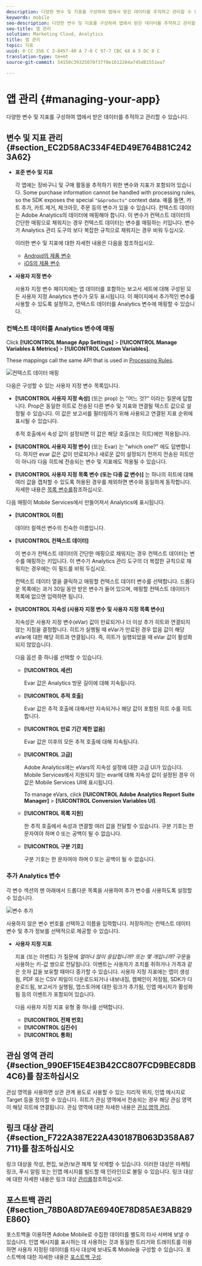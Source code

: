 ```yaml
---
description: 다양한 변수 및 지표를 구성하여 앱에서 받은 데이터를 추적하고 관리할 수 있습니다.
keywords: mobile
seo-description: 다양한 변수 및 지표를 구성하여 앱에서 받은 데이터를 추적하고 관리할 수 있습니다.
seo-title: 앱 관리
solution: Marketing Cloud, Analytics
title: 앱 관리
topic: 지표
uuid: 0 CC 356 C 3-8457-40 A 7-8 C 97-7 CBC 68 A 5 DC 0 C
translation-type: tm+mt
source-git-commit: 54150c39325070f37f8e1612204a745d81551ea7

---
```



# 앱 관리 {#managing-your-app}

다양한 변수 및 지표를 구성하여 앱에서 받은 데이터를 추적하고 관리할 수 있습니다.

## 변수 및 지표 관리 {#section_EC2D58AC334F4ED49E764B81C2423A62}

* **표준 변수 및 지표**

   각 앱에는 장바구니 및 구매 활동을 추적하기 위한 변수와 지표가 포함되어 있습니다. Some purchase information cannot be handled with processing rules, so the SDK exposes the special `"&&products"` context data. 예를 들면, 카트 추가, 카트 제거, 체크아웃, 주문 등의 변수가 있을 수 있습니다. 컨텍스트 데이터는 Adobe Analytics의 데이터에 매핑해야 합니다. 이 변수가 컨텍스트 데이터의 간단한 매핑으로 채워지는 경우 컨텍스트 데이터는 변수를 매핑하는 키입니다. 변수가 Analytics 관리 도구의 보다 복잡한 규칙으로 채워지는 경우 비워 두십시오.

   이러한 변수 및 지표에 대한 자세한 내용은 다음을 참조하십시오.

   * [Android의 제품 변수](/help/android/analytics-main/products/products.md)
   * [iOS의 제품 변수](/help/ios/analytics-main/products/products.md)

* **사용자 지정 변수**

   사용자 지정 변수 페이지에는 앱 데이터를 포함하는 보고서 세트에 대해 구성된 모든 사용자 지정 Analytics 변수가 모두 표시됩니다. 이 페이지에서 추가적인 변수를 사용할 수 있도록 설정하고, 컨텍스트 데이터를 Analytics 변수에 매핑할 수 있습니다.

### 컨텍스트 데이터를 Analytics 변수에 매핑

Click **[!UICONTROL Manage App Settings]** &gt; **[!UICONTROL Manage Variables &amp; Metrics]** &gt; **[!UICONTROL Custom Variables]**.

These mappings call the same API that is used in [Processing Rules](https://docs.adobe.com/content/help/en/analytics/admin/admin-tools/processing-rules/processing-rules.html).

![컨텍스트 데이터 매핑](assets/custom_data_content.png)

다음은 구성할 수 있는 사용자 지정 변수 목록입니다.

* **[!UICONTROL 사용자 지정 속성]** (또는 prop) 는 "어느 것?" 이라는 질문에 답합니다. Prop은 동일한 히트로 전송된 다른 변수 및 지표와 연결될 텍스트 값으로 설정될 수 있습니다. 이 값은 보고서를 필터링하기 위해 사용되고 연결된 지표 순위에 표시될 수 있습니다.

   추적 호출에서 속성 값이 설정되면 이 값은 해당 호출(또는 히트)에만 적용됩니다.

* **[!UICONTROL 사용자 지정 변수]** (또는 Evar) 는 "which one?" 에도 답변합니다. 하지만 evar 값은 값이 만료되거나 새로운 값이 설정되기 전까지 전송된 히트만이 아니라 다음 히트에 전송되는 변수 및 지표에도 적용될 수 있습니다.
* **[!UICONTROL 사용자 지정 목록 변수 (또는 다중 값 변수)]** 는 하나의 히트에 대해 여러 값을 캡처할 수 있도록 허용된 경우를 제외하면 변수와 동일하게 동작합니다. 자세한 내용은 [목록 변수를](https://docs.adobe.com/content/help/en/analytics/implementation/javascript-implementation/variables-analytics-reporting/page-variables.html)참조하십시오.

다음 매핑이 Mobile Services에서 만들어져서 Analytics에 표시됩니다.

* **[!UICONTROL 이름]**

   데이터 컬렉션 변수의 친숙한 이름입니다.

* **[!UICONTROL 컨텍스트 데이터]**

   이 변수가 컨텍스트 데이터의 간단한 매핑으로 채워지는 경우 컨텍스트 데이터는 변수를 매핑하는 키입니다. 이 변수가 Analytics 관리 도구의 더 복잡한 규칙으로 채워지는 경우에는 이 필드를 비워 두십시오.

   컨텍스트 데이터 열을 클릭하고 매핑할 컨텍스트 데이터 변수를 선택합니다. 드롭다운 목록에는 과거 30일 동안 받은 변수가 들어 있으며, 매핑할 컨텍스트 데이터가 목록에 없으면 입력하면 됩니다.

* **[!UICONTROL 지속성 (사용자 지정 변수 및 사용자 지정 목록 변수)]**

   지속성은 사용자 지정 변수(eVar) 값이 만료되거나 더 이상 추가 히트와 연결되지 않는 지점을 결정합니다. 히트가 실행될 때 eVar가 만료된 경우 없음 값이 해당 eVar에 대한 해당 히트과 연결됩니다. 즉, 히트가 실행되었을 때 eVar 값이 활성화되지 않았습니다.

   다음 옵션 중 하나를 선택할 수 있습니다.

   * **[!UICONTROL 세션]**

      Evar 값은 Analytics 방문 길이에 대해 지속됩니다.

   * **[!UICONTROL 추적 호출]**

      Evar 값은 추적 호출에 대해서만 지속되거나 해당 값이 포함된 히트 수를 히트합니다.

   * **[!UICONTROL 만료 기간 제한 없음]**

      Evar 값은 이후의 모든 추적 호출에 대해 지속됩니다.
   * **[!UICONTROL 고급]**

      Adobe Analytics에는 eVars의 지속성 설정에 대한 고급 UI가 있습니다. Mobile Services에서 지원되지 않는 evar에 대해 지속성 값이 설정된 경우 이 값은 Mobile Services UI에 표시됩니다.

      To manage eVars, click **[!UICONTROL Adobe Analytics Report Suite Manager]** &gt; **[!UICONTROL Conversion Variables UI]**.

   * **[!UICONTROL 목록 지원]**

      한 추적 호출에서 속성과 연결할 여러 값을 전달할 수 있습니다. 구분 기호는 한 문자여야 하며 0 또는 공백이 될 수 없습니다.

   * **[!UICONTROL 구분 기호]**

      구분 기호는 한 문자여야 하며 0 또는 공백이 될 수 없습니다.

### 추가 Analytics 변수

각 변수 섹션의 맨 아래에서 드롭다운 목록을 사용하여 추가 변수를 사용하도록 설정할 수 있습니다.

![변수 추가](assets/add_variable.png)

사용하지 않은 변수 번호를 선택하고 이름을 입력합니다. 저장하려는 컨텍스트 데이터 변수 및 추가 정보를 선택적으로 제공할 수 있습니다.

* **사용자 지정 지표**

   지표 (또는 이벤트) 가 질문에 *얼마나 많이 응답합니까?* *또는 몇 개입니까?* 구문을 사용하는 키-값 쌍으로 전달됩니다. 이벤트는 사용자가 조치를 취하거나 가격과 같은 숫자 값을 보유할 때마다 증가할 수 있습니다. 사용자 지정 지표에는 앱이 생성됨, PDF 또는 CSV 파일이 다운로드되거나 내보내짐, 캠페인이 저장됨, SDK가 다운로드됨, 보고서가 실행됨, 앱스토어에 대한 링크가 추가됨, 인앱 메시지가 활성화됨 등의 이벤트가 포함되어 있습니다.

   다음 사용자 지정 지표 유형 중 하나를 선택합니다.

   * **[!UICONTROL 전체 번호]**
   * **[!UICONTROL 십진수]**
   * **[!UICONTROL 통화]**

## 관심 영역 관리{#section_990EF15E4E3B42CC807FCD9BEC8DB4C6}를 참조하십시오 

관심 영역을 사용하면 상관 관계 용도로 사용할 수 있는 지리적 위치, 인앱 메시지로 Target 등을 정의할 수 있습니다. 히트가 관심 영역에서 전송되는 경우 해당 관심 영역이 해당 히트에 연결됩니다. 관심 영역에 대한 자세한 내용은 [관심 영역 관리](/help/using/location/t-manage-points.md).

## 링크 대상 관리{#section_F722A387E22A430187B063D358A87711}를 참조하십시오 

링크 대상을 작성, 편집, 보관/보관 해제 및 삭제할 수 있습니다. 이러한 대상은 마케팅 링크, 푸시 알림 또는 인앱 메시지를 빌드할 때 인라인으로 불릴 수 있습니다. 링크 대상에 대한 자세한 내용은 링크 대상 [관리를](/help/using/acquisition-main/c-manage-link-destinations/t-archive-unarchive-link-destinations.md)참조하십시오.

## 포스트백 관리 {#section_78B0A8D7AE6940E78D85AE3AB829E860}

포스트백을 이용하면 Adobe Mobile로 수집한 데이터를 별도의 타사 서버에 보낼 수 있습니다. 인앱 메시지를 표시하는 데 사용하는 것과 동일한 트리거와 트레이트를 이용하면 사용자 지정된 데이터를 타사 대상에 보내도록 Mobile을 구성할 수 있습니다. 포스트백에 대한 자세한 내용은 [포스트백 구성](/help/using/c-manage-app-settings/c-mob-confg-app/signals.md).
